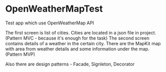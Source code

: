# OpenWeatherMapTest
Test app which use OpenWeatherMap API

The first screen is list of cities. Cities are located in a json file in project. (Pattern MVC - because it's enough for the task)
The second screen contains details of a weather in the certain city. There are the MapKit map with area from weather details and some information under the map. (Pattern MVP)

Also there are design patterns - Facade, Signleton, Decorator
